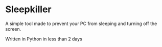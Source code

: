 # Sleepkiller

A simple tool made to prevent your PC from sleeping and turning off the screen.

Written in Python in less than 2 days
